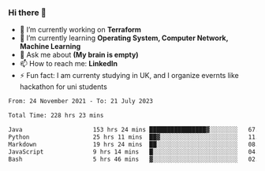 ### Hi there 👋
- 🔭 I’m currently working on **Terraform**
- 🌱 I’m currently learning **Operating System, Computer Network, Machine Learning**
- 💬 Ask me about **(My brain is empty)**
- 📫 How to reach me: **LinkedIn**
- ⚡ Fun fact: I am currenty studying in UK, and I organize evernts like hackathon for uni students

<!--START_SECTION:waka-->

```txt
From: 24 November 2021 - To: 21 July 2023

Total Time: 228 hrs 23 mins

Java                    153 hrs 24 mins ████████████████▓░░░░░░░░   67.17 %
Python                  25 hrs 11 mins  ██▓░░░░░░░░░░░░░░░░░░░░░░   11.03 %
Markdown                19 hrs 24 mins  ██░░░░░░░░░░░░░░░░░░░░░░░   08.50 %
JavaScript              9 hrs 14 mins   █░░░░░░░░░░░░░░░░░░░░░░░░   04.04 %
Bash                    5 hrs 46 mins   ▓░░░░░░░░░░░░░░░░░░░░░░░░   02.53 %
```

<!--END_SECTION:waka-->
